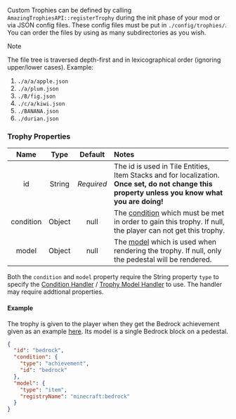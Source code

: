 Custom Trophies can be defined by calling `AmazingTrophiesAPI::registerTrophy` during the init phase of your mod or via JSON config files. These config files must be put in `./config/trophies/`. You can order the files by using as many subdirectories as you wish.

> [!NOTE]
>  The file tree is traversed depth-first and in lexicographical order (ignoring upper/lower cases). Example:
> 1. `./a/a/apple.json`
> 2. `./a/plum.json`
> 3. `./B/fig.json`
> 4. `./c/a/kiwi.json`
> 5. `./BANANA.json`
> 6. `./durian.json`

### Trophy Properties
|Name|Type|Default|Notes|
|:---:|:---:|:---:|:---|
|id|String|*Required*|The id is used in Tile Entities, Item Stacks and for localization. **Once set, do not change this property unless you know what you are doing!**|
|condition|Object|null|The [condition](https://github.com/GTNewHorizons/Amazing-Trophies/wiki/Condition-Handlers) which must be met in order to gain this trophy. If null, the player can not get this trophy.|
|model|Object|null|The [model](https://github.com/GTNewHorizons/Amazing-Trophies/wiki/Trophy-Model-Handlers) which is used when rendering the trophy. If null, only the pedestal will be rendered.|

Both the `condition` and `model` property require the String property `type` to specify the [Condition Handler](https://github.com/GTNewHorizons/Amazing-Trophies/wiki/Condition-Handlers) / [Trophy Model Handler](https://github.com/GTNewHorizons/Amazing-Trophies/wiki/Trophy-Model-Handlers) to use. The handler may require addtional properties.

#### Example
The trophy is given to the player when they get the Bedrock achievement given as an example [here](https://github.com/GTNewHorizons/Amazing-Trophies/wiki/Achievements#example). Its model is a single Bedrock block on a pedestal.
```json
{
  "id": "bedrock",
  "condition": {
    "type": "achievement",
    "id": "bedrock"
  },
  "model": {
    "type": "item",
    "registryName": "minecraft:bedrock"
  }
}
```
